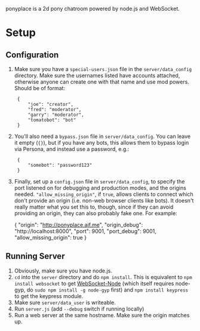 ponyplace is a 2d pony chatroom powered by node.js and WebSocket.

Setup
=====

Configuration
-------------

1. Make sure you have a `special-users.json` file in the `server/data_config` directory. Make sure the usernames listed have accounts attached, otherwise anyone can create one with that name and use mod powers. Should be of format:

        {
            "joe": "creator",
            "fred": "moderator",
            "garry": "moderator",
            "tomatobot": "bot"
        }


2. You'll also need a `bypass.json` file in `server/data_config`. You can leave it empty (`{}`), but if you have any bots, this allows them to bypass login via Persona, and instead use a password, e.g.:

        {
            "somebot": "password123"
        }

3. Finally, set up a `config.json` file in `server/data_config`, to specify the port listened on for debugging and production modes, and the origins needed. `"allow_missing_origin"`, if `true`, allows clients to connect which don't provide an origin (i.e. non-web browser clients like bots). It doesn't really matter what you set this to, though, since if they can avoid providing an origin, they can also probably fake one. For example:

    {
        "origin": "http://ponyplace.ajf.me",
        "origin_debug": "http://localhost:8000",
        "port": 9001,
        "port_debug": 9001,
        "allow_missing_origin": true
    }

Running Server
--------------

1. Obviously, make sure you have node.js.
2. `cd` into the `server` directory and do `npm install`. This is equivalent to `npm install websocket` to get [WebSocket-Node](https://github.com/Worlize/WebSocket-Node) (which itself requires node-gyp, do `sudo npm install -g node-gyp` first) and `npm install keypress` to get the keypress module.
3. Make sure `server/data_user` is writeable.
4. Run `server.js` (add `--debug` switch if running locally)
5. Run a web server at the same hostname. Make sure the origin matches up.
